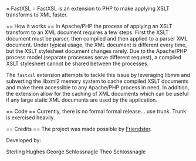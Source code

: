 = FastXSL =
FastXSL is an extension to PHP to make applying XSLT transforms to XML faster.

== How it works ==
In Apache/PHP the process of applying an XSLT transform to an XML document requires a few steps. First the XSLT document must be parser, then compiled and then applied to a parser XML document. Under typical usage, the XML document is different every time, but the XSLT stylesheet document changes rarely. Due to the Apache/PHP process model (separate processes serve different request), a compiled XSLT stylesheet cannot be shared between the processes.

The `fastxsl` extension attempts to tackle this issue by leveraging libmm and subverting the libxml2 memory system to cache compiled XSLT documents and make them accessible to any Apache/PHP process in need. In addition, the extension allow for the caching of XML documents which can be useful if any large static XML documents are used by the application.

== Code ==
Currently, there is no formal formal release... use trunk. Trunk is exercised heavily.

== Credits ==
The project was made possible by [Friendster](http://www.friendster.com/).

Developed by:

Sterling Hughes
George Schlossnagle
Theo Schlossnagle
